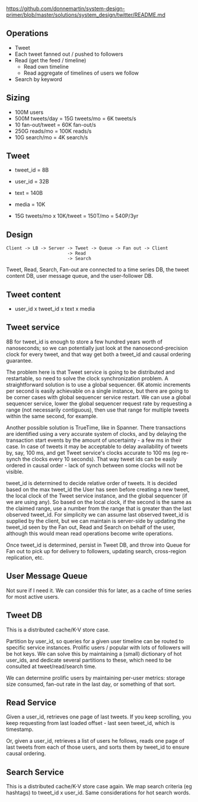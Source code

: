 https://github.com/donnemartin/system-design-primer/blob/master/solutions/system_design/twitter/README.md

Operations
----------

- Tweet
- Each tweet fanned out / pushed to followers
- Read (get the feed / timeline)
   - Read own timeline
   - Read aggregate of timelines of users we follow
- Search by keyword

Sizing
------

- 100M users
- 500M tweets/day = 15G tweets/mo = 6K tweets/s
- 10 fan-out/tweet = 60K fan-out/s
- 250G reads/mo = 100K reads/s
- 10G search/mo = 4K search/s

Tweet
-----

- tweet_id = 8B
- user_id = 32B
- text = 140B
- media = 10K

- 15G tweets/mo x 10K/tweet = 150T/mo = 540P/3yr

Design
------

```
Client -> LB -> Server -> Tweet -> Queue -> Fan out -> Client
                       -> Read
                       -> Search
```

Tweet, Read, Search, Fan-out are connected to a time series DB, the tweet content DB, user message queue,
and the user-follower DB.

Tweet content
-------------

- user_id x tweet_id x text x media

Tweet service
-------------

8B for tweet_id is enough to store a few hundred years worth of nanoseconds; so we can potentially just look at
the nanosecond-precision clock for every tweet, and that way get both a tweet_id and causal ordering guarantee.

The problem here is that Tweet service is going to be distributed and restartable, so need to solve the clock
synchronization problem. A straightforward solution is to use a global sequencer. 6K atomic increments per second
is easily achievable on a single instance, but there are going to be corner cases with global sequencer service
restart. We can use a global sequencer service, lower the global sequencer request rate by requesting a range
(not necessarily contiguous), then use that range for multiple tweets within the same second, for example.

Another possible solution is TrueTime, like in Spanner. There transactions are identified using a very accurate
system of clocks, and by delaying the transaction start events by the amount of uncertainty - a few ms in their case.
In case of tweets it may be acceptable to delay availability of tweets by, say, 100 ms, and get Tweet service's
clocks accurate to 100 ms (eg re-synch the clocks every 10 seconds). That way tweet ids can be easily ordered in
causal order - lack of synch between some clocks will not be visible.

tweet_id is determined to decide relative order of tweets. It is decided based on the max tweet_id the User has
seen before creating a new tweet, the local clock of the Tweet service instance, and the global sequencer (if we are
using any). So based on the local clock, if the second is the same as the claimed range, use a number from the
range that is greater than the last observed tweet_id. For simplicity we can assume last observed tweet_id is
supplied by the client, but we can maintain is server-side by updating the tweet_id seen by the Fan out, Read and
Search on behalf of the user, although this would mean read operations become write operations.

Once tweet_id is determined, persist in Tweet DB, and throw into Queue for Fan out to pick up for delivery to
followers, updating search, cross-region replication, etc.

User Message Queue
------------------

Not sure if I need it. We can consider this for later, as a cache of time series for most active users.

Tweet DB
--------

This is a distributed cache/K-V store case.

Partition by user_id, so queries for a given user timeline can be routed to specific service instances. Prolific
users / popular with lots of followers will be hot keys. We can solve this by maintaining a (small) dictionary of
hot user_ids, and dedicate several partitions to these, which need to be consulted at tweet/read/search time.

We can determine prolific users by maintaining per-user metrics: storage size consumed, fan-out rate in the last
day, or something of that sort.

Read Service
------------

Given a user_id, retrieves one page of last tweets. If you keep scrolling, you keep requesting from last loaded
offset - last seen tweet_id, which is timestamp.

Or, given a user_id, retrieves a list of users he follows, reads one page of last tweets from each of those
users, and sorts them by tweet_id to ensure causal ordering.

Search Service
--------------

This is a distributed cache/K-V store case again. We map search criteria (eg hashtags) to tweet_id x user_id. Same
considerations for hot search words.
